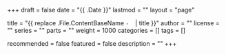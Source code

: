 +++
draft = false
date = "{{ .Date }}"
lastmod = ""
layout = "page"

title = "{{ replace .File.ContentBaseName `-` ` ` | title }}"
author = ""
license = ""
series = ""
  parts = ""
  weight = 1000
categories = []
tags = []

recommended = false
featured = false
description = ""
+++